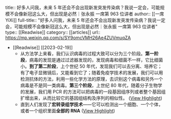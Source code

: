 title:: 好多人问我，未来 5 年还会不会出现新发突发传染病？我说一定会，可能规模不会像新冠这么大，但出现是必然｜张永振 一席第 963 位讲者
author:: [[一席YiXi]]
full-title:: "好多人问我，未来 5 年还会不会出现新发突发传染病？我说一定会，可能规模不会像新冠这么大，但出现是必然｜张永振 一席第 963 位讲者"
type:: [[Readwise]]
category:: [[articles]]
url:: https://mp.weixin.qq.com/s/SY9omcVMH26Ae4ZUVmuqZA

- [[Readwise]] [[2023-02-19]]
	- 从方法学上来看，我们认识病毒的过程大致可以分为三个阶段。**第一阶段**，病毒的发现是通过过滤器发现的，发现病毒和细菌不一样，它比细菌小。**到了第二阶段**，上个世纪 50 年代，发现我们可以去分离、培养它；有了电子显微镜后，又能看到它了；随着免疫学技术的发展，我们可以用检测抗体的方法，利用一些化学方法的原理，去识别这个病毒和另外一个病毒是不是同一类病毒。**第三个阶段**，上世纪 80 年代，随着分子生物学的发展，我们用 PCR 的方法可以把病毒的一段基因组序列或者整个基因组扩增出来，从而比较它的基因组结构及序列的相似性。 ([View Highlight](https://read.readwise.io/read/01grz5qz94r03qez3pasd99ah6))
	- 直到人们发现了**宏转录组学技术**——它可以检测出一个细胞、一个个体，或者一个组织里面**全部的 RNA** ([View Highlight](https://read.readwise.io/read/01grz5vfwzh1ekwq8785snqrsg))